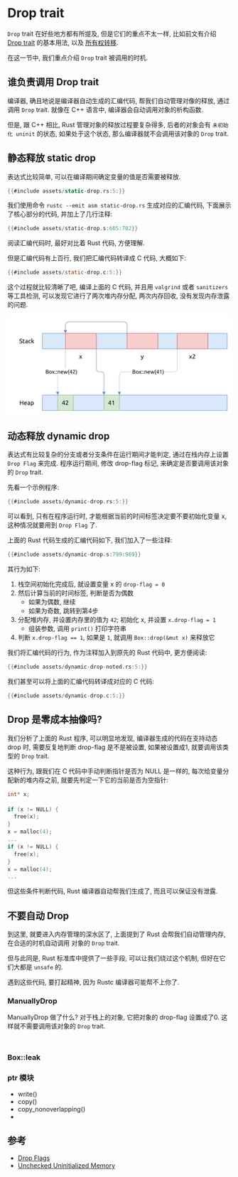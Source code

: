 # Drop trait

`Drop` trait 在好些地方都有所提及, 但是它们的重点不太一样, 比如前文有介绍
[Drop trait](../common-traits/drop.md) 的基本用法, 以及 [所有权转移](../ownership/move.md).

在这一节中, 我们重点介绍 `Drop` trait 被调用的时机.

## 谁负责调用 Drop trait

编译器, 确且地说是编译器自动生成的汇编代码, 帮我们自动管理对像的释放, 通过调用 `Drop` trait.
就像在 C++ 语言中, 编译器会自动调用对象的析构函数.

但是, 跟 C++ 相比, Rust 管理对象的释放过程要复杂得多, 后者的对象会有 `未初始化 uninit` 的状态,
如果处于这个状态, 那么编译器就不会调用该对象的 `Drop` trait.

## 静态释放 static drop

表达式比较简单, 可以在编译期间确定变量的值是否需要被释放.

```rust
{{#include assets/static-drop.rs:5:}}
```

我们使用命令 `rustc --emit asm static-drop.rs` 生成对应的汇编代码,
下面展示了核心部分的代码, 并加上了几行注释:

```asm
{{#include assets/static-drop.s:605:702}}
```

阅读汇编代码时, 最好对比着 Rust 代码, 方便理解.

但是汇编代码有上百行, 我们把汇编代码转译成 C 代码, 大概如下:

```C
{{#include assets/static-drop.c:5:}}
```

这个过程就比较清晰了吧, 编译上面的 C 代码, 并且用 `valgrind` 或者 `sanitizers` 等工具检测,
可以发现它进行了两次堆内存分配, 两次内存回收, 没有发现内存泄露的问题.

![static drop](assets/static-drop.svg)

## 动态释放 dynamic drop

表达式有比较复杂的分支或者分支条件在运行期间才能判定, 通过在栈内存上设置 `Drop Flag` 来完成.
程序运行期间, 修改 drop-flag 标记, 来确定是否要调用该对象的 `Drop` trait.

先看一个示例程序:

```rust
{{#include assets/dynamic-drop.rs:5:}}
```

可以看到, 只有在程序运行时, 才能根据当前的时间标签决定要不要初始化变量 x, 这种情况就要用到 `Drop Flag` 了.

上面的 Rust 代码生成的汇编代码如下, 我们加入了一些注释:

```asm
{{#include assets/dynamic-drop.s:799:969}}
```

其行为如下:

1. 栈空间初始化完成后, 就设置变量 x 的 `drop-flag = 0`
2. 然后计算当前的时间标签, 判断是否为偶数
    - 如果为偶数, 继续
    - 如果为奇数, 跳转到第4步
3. 分配堆内存, 并设置内存里的值为 `42`; 初始化 x, 并设置 `x.drop-flag = 1`
    - 组装参数, 调用 `print()` 打印字符串
4. 判断 `x.drop-flag == 1`, 如果是 `1`, 就调用 `Box::drop(&mut x)` 来释放它

我们将汇编代码的行为, 作为注释加入到原先的 Rust 代码中, 更方便阅读:

```rust
{{#include assets/dynamic-drop-noted.rs:5:}}
```

我们甚至可以将上面的汇编代码转译成对应的 C 代码:

```C
{{#include assets/dynamic-drop.c:5:}}
```

## Drop 是零成本抽像吗?

我们分析了上面的 Rust 程序, 可以明显地发现, 编译器生成的代码在支持动态 drop 时, 需要反复地判断
drop-flag 是不是被设置, 如果被设置成1, 就要调用该类型的 `Drop` trait.

这种行为, 跟我们在 C 代码中手动判断指针是否为 NULL 是一样的, 每次给变量分配新的堆内存之前,
就要先判定一下它的当前是否为空指针:

```C
int* x;

if (x != NULL) {
  free(x);
}
x = malloc(4);
...
if (x != NULL) {
  free(x);
}
x = malloc(4);
...
```

但这些条件判断代码, Rust 编译器自动帮我们生成了, 而且可以保证没有泄露.

## 不要自动 Drop

到这里, 就要进入内存管理的深水区了, 上面提到了 Rust 会帮我们自动管理内存, 在合适的时机自动调用
对象的 `Drop` trait.

但与此同是, Rust 标准库中提供了一些手段, 可以让我们绕过这个机制, 但好在它们大都是 `unsafe` 的.

遇到这些代码, 要打起精神, 因为 Rustc 编译器可能帮不上你了.

### ManuallyDrop

ManuallyDrop 做了什么? 对于栈上的对象, 它把对象的 drop-flag 设置成了0. 这样就不需要调用该对象的 `Drop` trait.

```rust

```

```asm

```

### Box::leak

### ptr 模块

- write()
- copy()
- copy_nonoverlapping()
-

## 参考

- [Drop Flags](https://doc.rust-lang.org/nomicon/drop-flags.html)
- [Unchecked Uninitialized Memory](https://doc.rust-lang.org/nomicon/unchecked-uninit.html)